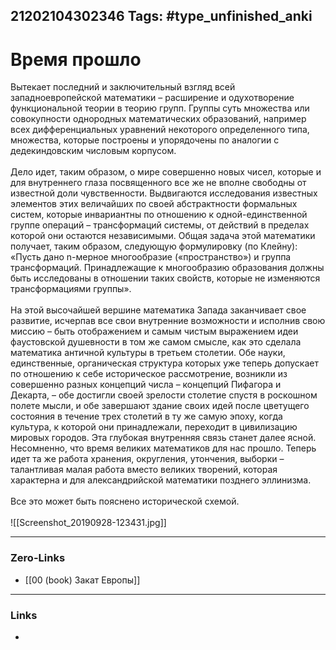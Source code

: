 21202104302346
Tags: #type_unfinished_anki 
---
# Время прошло

Вытекает последний и заключительный взгляд всей западноевропейской математики – расширение и одухотворение функциональной теории в теорию групп. Группы суть множества или совокупности однородных математических образований, например всех дифференциальных уравнений некоторого определенного типа, множества, которые построены и упорядочены по аналогии с дедекиндовским числовым корпусом. <br><br>Дело идет, таким образом, о мире совершенно новых чисел, которые и для внутреннего глаза посвященного все же не вполне свободны от известной доли чувственности. Выдвигаются исследования известных элементов этих величайших по своей абстрактности формальных систем, которые инвариантны по отношению к одной-единственной группе операций – трансформаций системы, от действий в пределах которой они остаются независимыми. Общая задача этой математики получает, таким образом, следующую формулировку (по Клейну): «Пусть дано n-мерное многообразие («пространство») и группа трансформаций. Принадлежащие к многообразию образования должны быть исследованы в отношении таких свойств, которые не изменяются трансформациями группы».<br><br>На этой высочайшей вершине математика Запада заканчивает свое развитие, исчерпав все свои внутренние возможности и исполнив свою миссию – быть отображением и самым чистым выражением идеи фаустовской душевности в том же самом смысле, как это сделала математика античной культуры в третьем столетии. Обе науки, единственные, органическая структура которых уже теперь допускает по отношению к себе историческое рассмотрение, возникли из совершенно разных концепций числа – концепций Пифагора и Декарта, – обе достигли своей зрелости столетие спустя в роскошном полете мысли, и обе завершают здание своих идей после цветущего состояния в течение трех столетий в ту же самую эпоху, когда культура, к которой они принадлежали, переходит в цивилизацию мировых городов. Эта глубокая внутренняя связь станет далее ясной. Несомненно, что время великих математиков для нас прошло. Теперь идет та же работа хранения, округления, утончения, выборки – талантливая малая работа вместо великих творений, которая характерна и для александрийской математики позднего эллинизма.<br><br>Все это может быть пояснено исторической схемой.<br><br>![[Screenshot_20190928-123431.jpg]]

---
### Zero-Links
- [[00 (book) Закат Европы]]
---
### Links
-